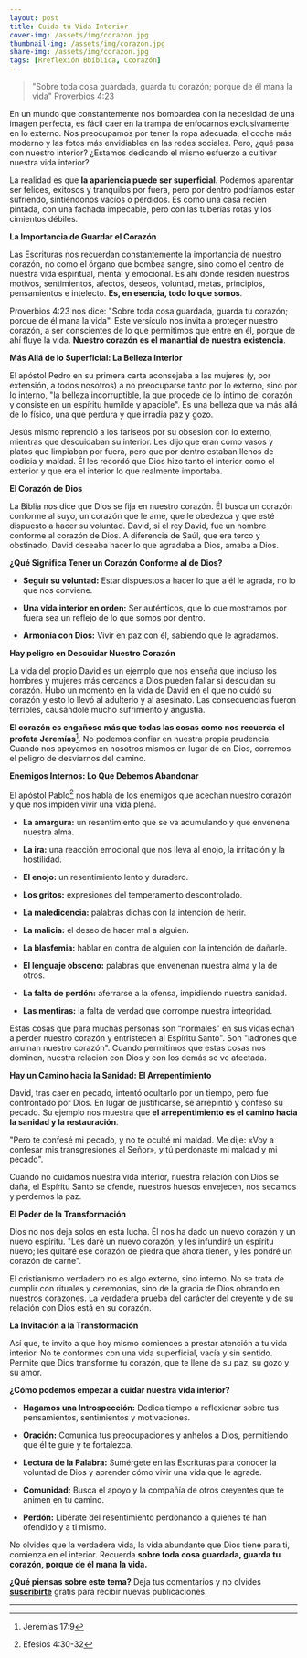 ```yaml
---
layout: post
title: Cuida tu Vida Interior
cover-img: /assets/img/corazon.jpg
thumbnail-img: /assets/img/corazon.jpg
share-img: /assets/img/corazon.jpg
tags: [Rreflexión Bbíblica, Ccorazón]
---
```

>"Sobre toda cosa guardada, guarda tu corazón; porque de él mana la vida" Proverbios 4:23

En un mundo que constantemente nos bombardea con la necesidad de una imagen perfecta, es fácil caer en la trampa de enfocarnos exclusivamente en lo externo. Nos preocupamos por tener la ropa adecuada, el coche más moderno y las fotos más envidiables en las redes sociales. Pero, ¿qué pasa con nuestro interior? ¿Estamos dedicando el mismo esfuerzo a cultivar nuestra vida interior?

La realidad es que **la apariencia puede ser superficial**. Podemos aparentar ser felices, exitosos y tranquilos por fuera, pero por dentro podríamos estar sufriendo, sintiéndonos vacíos o perdidos. Es como una casa recién pintada, con una fachada impecable, pero con las tuberías rotas y los cimientos débiles.

**La Importancia de Guardar el Corazón**

Las Escrituras nos recuerdan constantemente la importancia de nuestro corazón, no como el órgano que bombea sangre, sino como el centro de nuestra vida espiritual, mental y emocional. Es ahí donde residen nuestros motivos, sentimientos, afectos, deseos, voluntad, metas, principios, pensamientos e intelecto. **Es, en esencia, todo lo que somos**.

Proverbios 4:23 nos dice: "Sobre toda cosa guardada, guarda tu corazón; porque de él mana la vida". Este versículo nos invita a proteger nuestro corazón, a ser conscientes de lo que permitimos que entre en él, porque de ahí fluye la vida. **Nuestro corazón es el manantial de nuestra existencia**.

**Más Allá de lo Superficial: La Belleza Interior**

El apóstol Pedro en su primera carta aconsejaba a las mujeres (y, por extensión, a todos nosotros) a no preocuparse tanto por lo externo, sino por lo interno, "la belleza incorruptible, la que procede de lo íntimo del corazón y consiste en un espíritu humilde y apacible". Es una belleza que va más allá de lo físico, una que perdura y que irradia paz y gozo.

Jesús mismo reprendió a los fariseos por su obsesión con lo externo, mientras que descuidaban su interior. Les dijo que eran como vasos y platos que limpiaban por fuera, pero que por dentro estaban llenos de codicia y maldad. Él les recordó que Dios hizo tanto el interior como el exterior y que era el interior lo que realmente importaba.

**El Corazón de Dios**

La Biblia nos dice que Dios se fija en nuestro corazón. Él busca un corazón conforme al suyo, un corazón que le ame, que le obedezca y que esté dispuesto a hacer su voluntad. David, si el rey David, fue un hombre conforme al corazón de Dios. A diferencia de Saúl, que era terco y obstinado, David deseaba hacer lo que agradaba a Dios, amaba a Dios.

**¿Qué Significa Tener un Corazón Conforme al de Dios?**

-   **Seguir su voluntad:** Estar dispuestos a hacer lo que a él le agrada, no lo que nos conviene.
    
-   **Una vida interior en orden:** Ser auténticos, que lo que mostramos por fuera sea un reflejo de lo que somos por dentro.
    
-   **Armonía con Dios:** Vivir en paz con él, sabiendo que le agradamos.
    

**Hay peligro en Descuidar Nuestro Corazón**

La vida del propio David es un ejemplo que nos enseña que incluso los hombres y mujeres más cercanos a Dios pueden fallar si descuidan su corazón. Hubo un momento en la vida de David en el que no cuidó su corazón y esto lo llevó al adulterio y al asesinato. Las consecuencias fueron terribles, causándole mucho sufrimiento y angustia.

**El corazón es engañoso más que todas las cosas como nos recuerda el profeta Jeremías**[^1]. No podemos confiar en nuestra propia prudencia. Cuando nos apoyamos en nosotros mismos en lugar de en Dios, corremos el peligro de desviarnos del camino.

**Enemigos Internos: Lo Que Debemos Abandonar**

El apóstol Pablo[^2] nos habla de los enemigos que acechan nuestro corazón y que nos impiden vivir una vida plena.

-   **La amargura:** un resentimiento que se va acumulando y que envenena nuestra alma.
    
-   **La ira:** una reacción emocional que nos lleva al enojo, la irritación y la hostilidad.
    
-   **El enojo:** un resentimiento lento y duradero.
    
-   **Los gritos:** expresiones del temperamento descontrolado.
    
-   **La maledicencia:** palabras dichas con la intención de herir.
    
-   **La malicia:** el deseo de hacer mal a alguien.
    
-   **La blasfemia:** hablar en contra de alguien con la intención de dañarle.
    
-   **El lenguaje obsceno:** palabras que envenenan nuestra alma y la de otros.
    
-   **La falta de perdón:** aferrarse a la ofensa, impidiendo nuestra sanidad.
    
-   **Las mentiras:** la falta de verdad que corrompe nuestra integridad.
    

Estas cosas que para muchas personas son “normales” en sus vidas echan a perder nuestro corazón y entristecen al Espíritu Santo". Son "ladrones que arruinan nuestro corazón". Cuando permitimos que estas cosas nos dominen, nuestra relación con Dios y con los demás se ve afectada.

**Hay un Camino hacia la Sanidad: El Arrepentimiento**

David, tras caer en pecado, intentó ocultarlo por un tiempo, pero fue confrontado por Dios. En lugar de justificarse, se arrepintió y confesó su pecado. Su ejemplo nos muestra que **el arrepentimiento es el camino hacia la sanidad y la restauración**.

"Pero te confesé mi pecado, y no te oculté mi maldad. Me dije: «Voy a confesar mis transgresiones al Señor», y tú perdonaste mi maldad y mi pecado".

Cuando no cuidamos nuestra vida interior, nuestra relación con Dios se daña, el Espíritu Santo se ofende, nuestros huesos envejecen, nos secamos y perdemos la paz.

**El Poder de la Transformación**

Dios no nos deja solos en esta lucha. Él nos ha dado un nuevo corazón y un nuevo espíritu. "Les daré un nuevo corazón, y les infundiré un espíritu nuevo; les quitaré ese corazón de piedra que ahora tienen, y les pondré un corazón de carne".

El cristianismo verdadero no es algo externo, sino interno. No se trata de cumplir con rituales y ceremonias, sino de la gracia de Dios obrando en nuestros corazones. La verdadera prueba del carácter del creyente y de su relación con Dios está en su corazón.

**La Invitación a la Transformación**

Así que, te invito a que hoy mismo comiences a prestar atención a tu vida interior. No te conformes con una vida superficial, vacía y sin sentido. Permite que Dios transforme tu corazón, que te llene de su paz, su gozo y su amor.

**¿Cómo podemos empezar a cuidar nuestra vida interior?**

-   **Hagamos una Introspección:** Dedica tiempo a reflexionar sobre tus pensamientos, sentimientos y motivaciones.
    
-   **Oración:** Comunica tus preocupaciones y anhelos a Dios, permitiendo que él te guíe y te fortalezca.
    
-   **Lectura de la Palabra:** Sumérgete en las Escrituras para conocer la voluntad de Dios y aprender cómo vivir una vida que le agrade.
    
-   **Comunidad:** Busca el apoyo y la compañía de otros creyentes que te animen en tu camino.
    
-   **Perdón:** Libérate del resentimiento perdonando a quienes te han ofendido y a ti mismo.   

No olvides que la verdadera vida, la vida abundante que Dios tiene para ti, comienza en el interior. Recuerda **sobre toda cosa guardada, guarda tu corazón, porque de él mana la vida.**

**¿Qué piensas sobre este tema?** Deja tus comentarios y no olvides **[suscribirte](https://www.feedio.co/@jdanois)** gratis para recibir nuevas publicaciones.

___

[^1]:Jeremías 17:9
[^2]:Efesios 4:30-32
<!--stackedit_data:
eyJoaXN0b3J5IjpbLTIwNTU2ODIzMTNdfQ==
-->